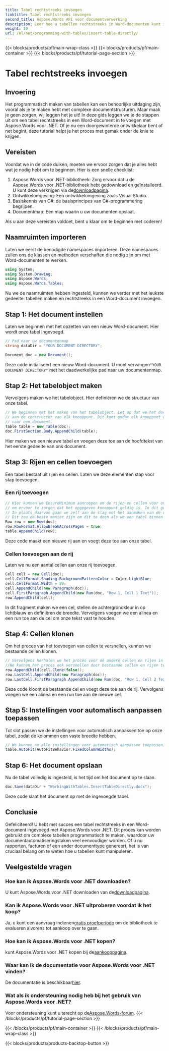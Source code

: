 ```yaml
---
title: Tabel rechtstreeks invoegen
linktitle: Tabel rechtstreeks invoegen
second_title: Aspose.Words API voor documentverwerking
description: Leer hoe u tabellen rechtstreeks in Word-documenten kunt invoegen met Aspose.Words voor .NET. Volg onze gedetailleerde, stapsgewijze handleiding om uw documentcreatie te stroomlijnen.
weight: 10
url: /nl/net/programming-with-tables/insert-table-directly/
---
```


{{< blocks/products/pf/main-wrap-class >}}
{{< blocks/products/pf/main-container >}}
{{< blocks/products/pf/tutorial-page-section >}}

# Tabel rechtstreeks invoegen

## Invoering
Het programmatisch maken van tabellen kan een behoorlijke uitdaging zijn, vooral als je te maken hebt met complexe documentstructuren. Maar maak je geen zorgen, wij leggen het je uit! In deze gids leggen we je de stappen uit om een tabel rechtstreeks in een Word-document in te voegen met Aspose.Words voor .NET. Of je nu een doorgewinterde ontwikkelaar bent of net begint, deze tutorial helpt je het proces met gemak onder de knie te krijgen.

## Vereisten

Voordat we in de code duiken, moeten we ervoor zorgen dat je alles hebt wat je nodig hebt om te beginnen. Hier is een snelle checklist:

1.  Aspose.Words voor .NET-bibliotheek: Zorg ervoor dat u de Aspose.Words voor .NET-bibliotheek hebt gedownload en geïnstalleerd. U kunt deze verkrijgen via de[downloadpagina](https://releases.aspose.com/words/net/).
2. Ontwikkelomgeving: Een ontwikkelomgeving zoals Visual Studio.
3. Basiskennis van C#: de basisprincipes van C#-programmering begrijpen.
4. Documentmap: Een map waarin u uw documenten opslaat.

Als u aan deze vereisten voldoet, bent u klaar om te beginnen met coderen!

## Naamruimten importeren

Laten we eerst de benodigde namespaces importeren. Deze namespaces zullen ons de klassen en methoden verschaffen die nodig zijn om met Word-documenten te werken.

```csharp
using System;
using System.Drawing;
using Aspose.Words;
using Aspose.Words.Tables;
```

Nu we de naamruimten hebben ingesteld, kunnen we verder met het leukste gedeelte: tabellen maken en rechtstreeks in een Word-document invoegen.

## Stap 1: Het document instellen

Laten we beginnen met het opzetten van een nieuw Word-document. Hier wordt onze tabel ingevoegd.

```csharp
// Pad naar uw documentenmap
string dataDir = "YOUR DOCUMENT DIRECTORY";

Document doc = new Document();
```

 Deze code initialiseert een nieuw Word-document. U moet vervangen`"YOUR DOCUMENT DIRECTORY"` met het daadwerkelijke pad naar uw documentenmap.

## Stap 2: Het tabelobject maken

Vervolgens maken we het tabelobject. Hier definiëren we de structuur van onze tabel.

```csharp
// We beginnen met het maken van het tabelobject. Let op dat we het documentobject moeten doorgeven
// aan de constructor van elk knooppunt. Dit komt omdat elk knooppunt dat we maken, moet behoren
// naar een document.
Table table = new Table(doc);
doc.FirstSection.Body.AppendChild(table);
```

Hier maken we een nieuwe tabel en voegen deze toe aan de hoofdtekst van het eerste gedeelte van ons document.

## Stap 3: Rijen en cellen toevoegen

Een tabel bestaat uit rijen en cellen. Laten we deze elementen stap voor stap toevoegen.

### Een rij toevoegen

```csharp
// Hier kunnen we EnsureMinimum aanroepen om de rijen en cellen voor ons te maken. Deze methode wordt gebruikt
// om ervoor te zorgen dat het opgegeven knooppunt geldig is. In dit geval moet een geldige tabel ten minste één rij en één cel hebben.
// In plaats daarvan gaan we zelf aan de slag met het aanmaken van de rij en de tabel.
// Dit zou de beste manier zijn om dit te doen als we een tabel binnen een algoritme zouden maken.
Row row = new Row(doc);
row.RowFormat.AllowBreakAcrossPages = true;
table.AppendChild(row);
```

Deze code maakt een nieuwe rij aan en voegt deze toe aan onze tabel.

### Cellen toevoegen aan de rij

Laten we nu een aantal cellen aan onze rij toevoegen. 

```csharp
Cell cell = new Cell(doc);
cell.CellFormat.Shading.BackgroundPatternColor = Color.LightBlue;
cell.CellFormat.Width = 80;
cell.AppendChild(new Paragraph(doc));
cell.FirstParagraph.AppendChild(new Run(doc, "Row 1, Cell 1 Text"));
row.AppendChild(cell);
```

In dit fragment maken we een cel, stellen de achtergrondkleur in op lichtblauw en definiëren de breedte. Vervolgens voegen we een alinea en een run toe aan de cel om onze tekst vast te houden.

## Stap 4: Cellen klonen

Om het proces van het toevoegen van cellen te versnellen, kunnen we bestaande cellen klonen.

```csharp
// Vervolgens herhalen we het proces voor de andere cellen en rijen in de tabel.
//We kunnen het proces ook versnellen door bestaande cellen en rijen te klonen.
row.AppendChild(cell.Clone(false));
row.LastCell.AppendChild(new Paragraph(doc));
row.LastCell.FirstParagraph.AppendChild(new Run(doc, "Row 1, Cell 2 Text"));
```

Deze code kloont de bestaande cel en voegt deze toe aan de rij. Vervolgens voegen we een alinea en een run toe aan de nieuwe cel.

## Stap 5: Instellingen voor automatisch aanpassen toepassen

Tot slot passen we de instellingen voor automatisch aanpassen toe op onze tabel, zodat de kolommen een vaste breedte hebben.

```csharp
// We kunnen nu alle instellingen voor automatisch aanpassen toepassen.
table.AutoFit(AutoFitBehavior.FixedColumnWidths);
```

## Stap 6: Het document opslaan

Nu de tabel volledig is ingesteld, is het tijd om het document op te slaan.

```csharp
doc.Save(dataDir + "WorkingWithTables.InsertTableDirectly.docx");
```

Deze code slaat het document op met de ingevoegde tabel.

## Conclusie

Gefeliciteerd! U hebt met succes een tabel rechtstreeks in een Word-document ingevoegd met Aspose.Words voor .NET. Dit proces kan worden gebruikt om complexe tabellen programmatisch te maken, waardoor uw documentautomatiseringstaken veel eenvoudiger worden. Of u nu rapporten, facturen of een ander documenttype genereert, het is van cruciaal belang om te weten hoe u tabellen kunt manipuleren.

## Veelgestelde vragen

### Hoe kan ik Aspose.Words voor .NET downloaden?
 U kunt Aspose.Words voor .NET downloaden van de[downloadpagina](https://releases.aspose.com/words/net/).

### Kan ik Aspose.Words voor .NET uitproberen voordat ik het koop?
 Ja, u kunt een aanvraag indienen[gratis proefperiode](https://releases.aspose.com/) om de bibliotheek te evalueren alvorens tot aankoop over te gaan.

### Hoe kan ik Aspose.Words voor .NET kopen?
 kunt Aspose.Words voor .NET kopen bij de[aankooppagina](https://purchase.aspose.com/buy).

### Waar kan ik de documentatie voor Aspose.Words voor .NET vinden?
 De documentatie is beschikbaar[hier](https://reference.aspose.com/words/net/).

### Wat als ik ondersteuning nodig heb bij het gebruik van Aspose.Words voor .NET?
 Voor ondersteuning kunt u terecht op de[Aspose.Words-forum](https://forum.aspose.com/c/words/8).
{{< /blocks/products/pf/tutorial-page-section >}}

{{< /blocks/products/pf/main-container >}}
{{< /blocks/products/pf/main-wrap-class >}}

{{< blocks/products/products-backtop-button >}}

